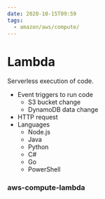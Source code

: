 ```yaml
---
date: 2020-10-15T09:59
tags:
  - amazon/aws/compute/
---
```

# Lambda

Serverless execution of code.

* Event triggers to run code
  * S3 bucket change
  * DynamoDB data change
* HTTP request
* Languages
  * Node.js
  * Java
  * Python
  * C#
  * Go
  * PowerShell


### aws-compute-lambda